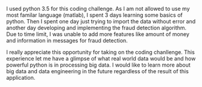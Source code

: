 I used python 3.5 for this coding challenge.
As I am not allowed to use my most familar language (matlab), I spent  3 days learning some basics of python. Then I spent one day just trying to import the data without error and another day developing and implementing the fraud detection algorithm. Due to time limit, I was unable to add more features like amount of money and information in messages for fraud detection. 

I really appreciate this opportunity for taking on the coding chanllenge.  This experience let me have a glimpse of what real world data would be and how powerful python is in processing big data. I would like to learn more about big data and data engineering in the future regardless of the result of this application.
